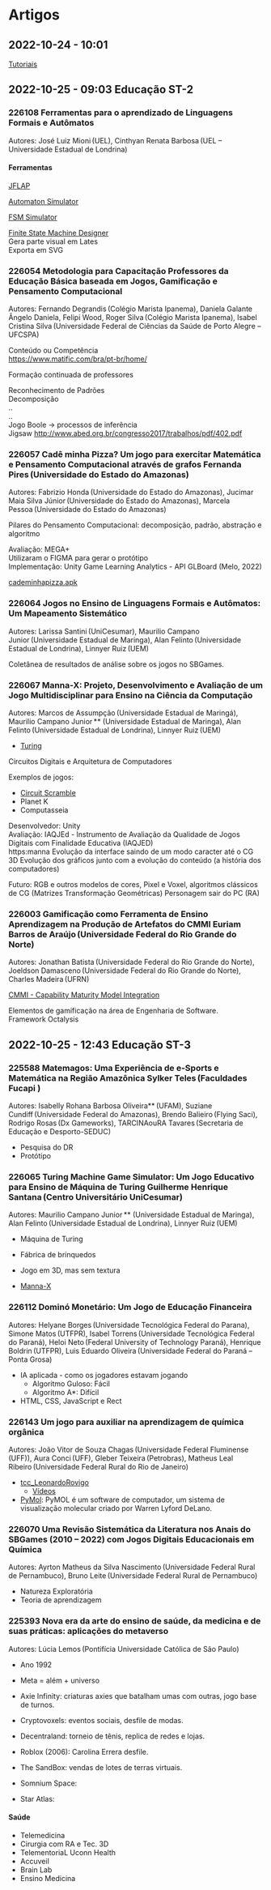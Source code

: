 # Artigos

## 2022-10-24 - 10:01

[Tutoriais](tutoriais/README.md "Tutoriais")  

## 2022-10-25 - 09:03 Educação ST-2  

### 226108 Ferramentas para o aprendizado de Linguagens Formais e Autômatos

Autores: José Luiz Mioni (UEL), Cinthyan Renata Barbosa (UEL – Universidade Estadual de Londrina)  

#### Ferramentas

[JFLAP](https://www.jflap.org "JFLAP")  

[Automaton Simulator](https://automatonsimulator.com "Automaton Simulator")  

[FSM Simulator](https://ivanzuzak.info/noam/webapps/fsm_simulator/ "FSM Simulator")  

[Finite State Machine Designer](https://madebyevan.com/fsm/ "Finite State Machine Designer")  
Gera parte visual em Lates  
Exporta em SVG  

### 226054 Metodologia para Capacitação Professores da Educação Básica baseada em Jogos, Gamificação e Pensamento Computacional

Autores: Fernando Degrandis (Colégio Marista Ipanema), Daniela Galante Ângelo Daniela, Felipi Wood, Roger Silva (Colégio Marista Ipanema), Isabel Cristina Silva (Universidade Federal de Ciências da Saúde de Porto Alegre – UFCSPA)  

Conteúdo ou Competência  
<https://www.matific.com/bra/pt-br/home/>

Formação continuada de professores  

Reconhecimento de Padrões  
Decomposição  
..  
..  
Jogo Boole -> processos de inferência  
Jigsaw <http://www.abed.org.br/congresso2017/trabalhos/pdf/402.pdf>  

### 226057 Cadê minha Pizza? Um jogo para exercitar Matemática e Pensamento Computacional através de grafos 	Fernanda Pires (Universidade do Estado do Amazonas)

Autores: Fabrizio Honda (Universidade do Estado do Amazonas), Jucimar Maia Silva Júnior (Universidade do Estado do Amazonas), Marcela Pessoa (Universidade do Estado do Amazonas)  

Pilares do Pensamento Computacional: decomposição, padrão, abstração e algoritmo  

Avaliação: MEGA+  
Utilizaram o FIGMA para gerar o protótipo  
Implementação: Unity
Game Learning Analytics - API
GLBoard (Melo, 2022)

[cademinhapizza.apk](cademinhapizza.apk "cademinhapizza.apk")  

### 226064 Jogos no Ensino de Linguagens Formais e Autômatos: Um Mapeamento Sistemático

Autores: Larissa Santini (UniCesumar), Maurilio Campano Junior (Universidade Estadual de Maringa), Alan Felinto (Universidade Estadual de Londrina), Linnyer Ruiz (UEM)  

Coletânea de resultados de análise sobre os jogos no SBGames.  

### 226067 Manna-X: Projeto, Desenvolvimento e Avaliação de um Jogo Multidisciplinar para Ensino na Ciência da Computação

Autores: Marcos de Assumpção (Universidade Estadual de Maringá), Maurilio Campano Junior ** (Universidade Estadual de Maringa), Alan Felinto (Universidade Estadual de Londrina), Linnyer Ruiz (UEM)  

- [Turing](#226065-turing-machine-game-simulator-um-jogo-educativo-para-ensino-de-máquina-de-turing-guilherme-henrique-santana-centro-universitário-unicesumar)  

Circuitos Digitais e Arquitetura de Computadores  

Exemplos de jogos:

- [Circuit Scramble](https://www.amazon.com.br/Circuit-Scramble-Computer-Logic-Puzzles/dp/B078X99YQG "Circuit Scramble")  
- Planet K
- Computasseia

Desenvolvedor: Unity  
Avaliação: IAQJEd - Instrumento de Avaliação da Qualidade de Jogos Digitais com Finalidade Educativa (IAQJED)  
https:manna
Evolução da interface saindo de um modo caracter até o CG 3D
Evolução dos gráficos junto com a evolução do conteúdo (a história dos computadores)  

Futuro: RGB e outros modelos de cores, Pixel e Voxel, algoritmos clássicos de CG (Matrizes Transformação Geométricas) Personagem sair do PC (RA)  

### 226003 Gamificação como Ferramenta de Ensino Aprendizagem na Produção de Artefatos do CMMI 	Euriam Barros de Araújo (Universidade Federal do Rio Grande do Norte)

Autores: Jonathan Batista (Universidade Federal do Rio Grande do Norte), Joeldson Damasceno (Universidade Federal do Rio Grande do Norte), Charles Madeira (UFRN)  

[CMMI - Capability Maturity Model Integration](https://pt.wikipedia.org/wiki/CMMI "CMMI - Capability Maturity Model Integration")  

Elementos de gamificação na área de Engenharia de Software.  
Framework Octalysis  

## 2022-10-25 - 12:43 Educação ST-3  

### 225588 Matemagos: Uma Experiência de e-Sports e Matemática na Região Amazônica 	Sylker Teles (Faculdades Fucapi )

Autores: Isabelly Rohana Barbosa Oliveira** (UFAM), Suziane Cundiff (Universidade Federal do Amazonas), Brendo Balieiro (Flying Saci), Rodrigo Rosas (Dx Gameworks), TARCINAouRA Tavares (Secretaria de Educação e Desporto-SEDUC)  

- Pesquisa do DR  
- Protótipo  

### 226065 Turing Machine Game Simulator: Um Jogo Educativo para Ensino de Máquina de Turing Guilherme Henrique Santana (Centro Universitário UniCesumar)

Autores: Maurilio Campano Junior ** (Universidade Estadual de Maringa), Alan Felinto (Universidade Estadual de Londrina), Linnyer Ruiz (UEM)  

- Máquina de Turing  
- Fábrica de brinquedos  
- Jogo em 3D, mas sem textura  

- [Manna-X](#226067-manna-x-projeto-desenvolvimento-e-avaliação-de-um-jogo-multidisciplinar-para-ensino-na-ciência-da-computação)  

### 226112 Dominó Monetário: Um Jogo de Educação Financeira

Autores:  Helyane Borges (Universidade Tecnológica Federal do Parana), Simone Matos (UTFPR), Isabel Torrens (Universidade Tecnológica Federal do Paraná), Heloi Neto (Federal University of Technology Paraná), Henrique Boldrin (UTFPR), Luis Eduardo Oliveira (Universidade Federal do Paraná – Ponta Grosa)  

- IA aplicada - como os jogadores estavam jogando  
  - Algoritmo Guloso: Fácil  
  - Algoritmo A*: Difícil  
- HTML, CSS, JavaScript e Rect  

### 226143 Um jogo para auxiliar na aprendizagem de química orgânica

Autores: João Vitor de Souza Chagas (Universidade Federal Fluminense (UFF)), Aura Conci (UFF), Gleber Teixeira (Petrobras), Matheus Leal Ribeiro (Universidade Federal Rural do Rio de Janeiro)  

- [tcc_LeonardoRovigo](https://github.com/GCG-FURB/tcc_LeonardoRovigo "tcc_LeonardoRovigo")  
  - [Vídeos](https://github.com/GCG-FURB/tcc_LeonardoRovigo/tree/main/Arquivos/TCC/V%C3%ADdeos "Vídeos")  
- [PyMol](https://pymol.org/2/ "PyMol"): PyMOL é um software de computador, um sistema de visualização molecular criado por Warren Lyford DeLano.  

### 226070 Uma Revisão Sistemática da Literatura nos Anais do SBGames (2010 – 2022) com Jogos Digitais Educacionais em Química

Autores: Ayrton Matheus da Silva Nascimento (Universidade Federal Rural de Pernambuco), Bruno Leite (Universidade Federal Rural de Pernambuco)  

- Natureza Exploratória  
- Teoria de aprendizagem  

### 225393 Nova era da arte do ensino de saúde, da medicina e de suas práticas: aplicações do metaverso

Autores: Lúcia Lemos (Pontifícia Universidade Católica de São Paulo)  

- Ano 1992  
- Meta = além + universo  
- Axie Infinity: criaturas axies que batalham umas com outras, jogo base de turnos.  
- Cryptovoxels: eventos sociais, desfile de modas.  
- Decentraland: torneio de tênis, replica de redes e lojas.  

- Roblox (2006): Carolina Errera desfile.  
- The SandBox: vendas de lotes de terras virtuais.  
- Somnium Space:  
- Star Atlas:  

#### Saúde

- Telemedicina  
- Cirurgia com RA e Tec. 3D  
- TelementoriaL Uconn Health  
- Accuveil  
- Brain Lab  
- Ensino Medicina  
